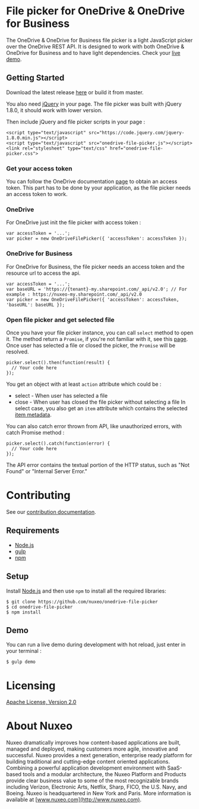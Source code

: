 # File picker for OneDrive & OneDrive for Business

The OneDrive & OneDrive for Business file picker is a light JavaScript picker over the OneDrive REST API. It is designed to work with both OneDrive & OneDrive for Business and to have light dependencies. Check your [live demo](https://nuxeo.github.io/onedrive-file-picker/).

## Getting Started

Download the latest release [here](https://github.com/nuxeo/onedrive-file-picker/releases) or build it from master.

You also need [jQuery](http://jquery.com/download/) in your page. The file picker was built with jQuery 1.8.0, it should work with lower version.

Then include jQuery and file picker scripts in your page :

```
<script type="text/javascript" src="https://code.jquery.com/jquery-1.8.0.min.js"></script>
<script type="text/javascript" src="onedrive-file-picker.js"></script>
<link rel="stylesheet" type="text/css" href="onedrive-file-picker.css">
```

### Get your access token

You can follow the OneDrive documentation [page](https://dev.onedrive.com/auth/readme.htm) to obtain an access token. This part has to be done by your application, as the file picker needs an access token to work.

### OneDrive

For OneDrive just init the file picker with access token :

```
var accessToken = '...';
var picker = new OneDriveFilePicker({ 'accessToken': accessToken });
```

### OneDrive for Business

For OneDrive for Business, the file picker needs an access token and the resource url to access the api.

```
var accessToken = '...';
var baseURL = 'https://{tenant}-my.sharepoint.com/_api/v2.0'; // For example : https://nuxeo-my.sharepoint.com/_api/v2.0
var picker = new OneDriveFilePicker({ 'accessToken': accessToken, 'baseURL': baseURL });
```

### Open file picker and get selected file

Once you have your file picker instance, you can call `select` method to open it. The method return a `Promise`, if you're not familiar with it, see this [page](https://developer.mozilla.org/en/docs/Web/JavaScript/Reference/Global_Objects/Promise). Once user has selected a file or closed the picker, the `Promise` will be resolved.

```
picker.select().then(function(result) {
  // Your code here
});
```

You get an object with at least `action` attribute which could be :
* select  - When user has selected a file
* close - When user has closed the file picker without selecting a file
In select case, you also get an `item` attribute which contains the selected [item metadata](https://dev.onedrive.com/items/get.htm).

You can also catch error thrown from API, like unauthorized errors, with catch Promise method :

```
picker.select().catch(function(error) {
  // Your code here
});
```

The API error contains the textual portion of the HTTP status, such as "Not Found" or "Internal Server Error."

# Contributing

See our [contribution documentation](https://doc.nuxeo.com/x/VIZH).

## Requirements

* [Node.js](http://nodejs.org/#download)
* [gulp](http://gulpjs.com/)
* [npm](https://www.npmjs.com/)

## Setup

Install [Node.js](http://nodejs.org/#download) and then use `npm` to install all the required libraries:
```
$ git clone https://github.com/nuxeo/onedrive-file-picker
$ cd onedrive-file-picker
$ npm install
```

## Demo

You can run a live demo during development with hot reload, just enter in your terminal :
```
$ gulp demo
```

# Licensing

[Apache License, Version 2.0](http://www.apache.org/licenses/LICENSE-2.0.html)

# About Nuxeo

Nuxeo dramatically improves how content-based applications are built, managed and deployed, making customers more agile, innovative and successful. Nuxeo provides a next generation, enterprise ready platform for building traditional and cutting-edge content oriented applications. Combining a powerful application development environment with
SaaS-based tools and a modular architecture, the Nuxeo Platform and Products provide clear business value to some of the most recognizable brands including Verizon, Electronic Arts, Netflix, Sharp, FICO, the U.S. Navy, and Boeing. Nuxeo is headquartered in New York and Paris.
More information is available at [www.nuxeo.com](http://www.nuxeo.com).
